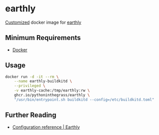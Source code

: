 # earthly

[Customized](https://docs.earthly.dev/ci-integration/build-an-earthly-ci-image) docker image for [earthly](https://earthly.dev/)

## Minimum Requirements

* [Docker](https://docs.docker.com/get-docker/)

## Usage

```bash
docker run -d -it --rm \
    --name earthly-buildkitd \
    --privileged \
    -v earthly-cache:/tmp/earthly:rw \
    ghcr.io/pythoninthegrass/earthly \
    "/usr/bin/entrypoint.sh buildkitd --config=/etc/buildkitd.toml"
```

## Further Reading

* [Configuration reference | Earthly](https://docs.earthly.dev/docs/earthly-config)
